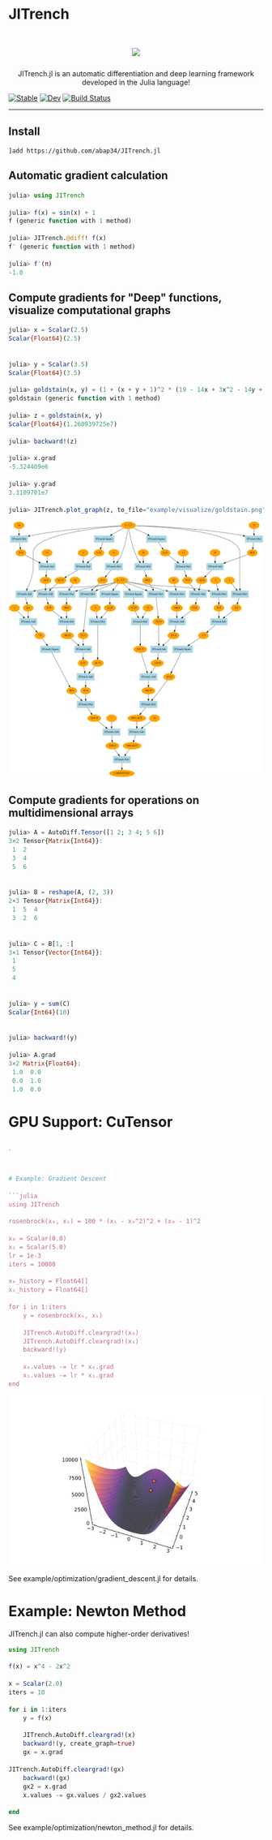 # JITrench


<h1 align="center">
  <img src=https://cdn.discordapp.com/attachments/810478331790491681/855768153913425930/unknown.png  width=450><br/>
</h1>
<p align="center">JITrench.jl is an automatic differentiation and deep learning framework developed in the Julia language!</b></p>

[![Stable](https://img.shields.io/badge/docs-stable-blue.svg)](https://abap34.github.io/JITrench.jl/stable)
[![Dev](https://img.shields.io/badge/docs-dev-blue.svg)](https://abap34.github.io/JITrench.jl/dev)
[![Build Status](https://travis-ci.com/abap34/JITrench.jl.svg?branch=master)](https://travis-ci.com/abap34/JITrench.jl)


---

## Install
```
]add https://github.com/abap34/JITrench.jl
```

## Automatic gradient calculation


```julia                                                 
julia> using JITrench

julia> f(x) = sin(x) + 1
f (generic function with 1 method)

julia> JITrench.@diff! f(x)
f′ (generic function with 1 method)

julia> f′(π)
-1.0
```


## Compute gradients for "Deep" functions, visualize computational graphs

```julia
julia> x = Scalar(2.5)
Scalar{Float64}(2.5) 


julia> y = Scalar(3.5)
Scalar{Float64}(3.5) 

julia> goldstain(x, y) = (1 + (x + y + 1)^2 * (19 - 14x + 3x^2 - 14y + 6x*y + 3y^2)) *  (30 + (2x - 3y)^2 * (18 - 32x + 12x^2 + 48y - 36x*y + 27*y^2))
goldstain (generic function with 1 method)

julia> z = goldstain(x, y)
Scalar{Float64}(1.260939725e7) 

julia> backward!(z)

julia> x.grad
-5.324409e6

julia> y.grad
3.3109701e7

julia> JITrench.plot_graph(z, to_file="example/visualize/goldstain.png")
```

![](example/visualize/goldstain.png)

## Compute gradients for operations on multidimensional arrays


```julia
julia> A = AutoDiff.Tensor([1 2; 3 4; 5 6])
3×2 Tensor{Matrix{Int64}}: 
 1  2
 3  4
 5  6 
 

julia> B = reshape(A, (2, 3))
2×3 Tensor{Matrix{Int64}}: 
 1  5  4
 3  2  6 
 

julia> C = B[1, :]
3×1 Tensor{Vector{Int64}}: 
 1
 5
 4 
 

julia> y = sum(C)
Scalar{Int64}(10) 


julia> backward!(y)

julia> A.grad
3×2 Matrix{Float64}:
 1.0  0.0
 0.0  1.0
 1.0  0.0
```


# GPU Support: CuTensor


```julia

`


# Example: Gradient Descent

```julia
using JITrench

rosenbrock(x₀, x₁) = 100 * (x₁ - x₀^2)^2 + (x₀ - 1)^2

x₀ = Scalar(0.0)
x₁ = Scalar(5.0)
lr = 1e-3
iters = 10000

x₀_history = Float64[]
x₁_history = Float64[]

for i in 1:iters    
    y = rosenbrock(x₀, x₁)

    JITrench.AutoDiff.cleargrad!(x₀)
    JITrench.AutoDiff.cleargrad!(x₁)
    backward!(y)
    
    x₀.values -= lr * x₀.grad
    x₁.values -= lr * x₁.grad
end
```

![](example/visualize/gradient_decent.gif)

See example/optimization/gradient_descent.jl for details.

# Example: Newton Method

JITrench.jl can also compute higher-order derivatives!

```julia
using JITrench

f(x) = x^4 - 2x^2

x = Scalar(2.0)
iters = 10

for i in 1:iters    
    y = f(x)
    
    JITrench.AutoDiff.cleargrad!(x)
    backward!(y, create_graph=true)
    gx = x.grad

JITrench.AutoDiff.cleargrad!(gx)
    backward!(gx)
    gx2 = x.grad
    x.values -= gx.values / gx2.values

end
```

See example/optimization/newton_method.jl for details.
